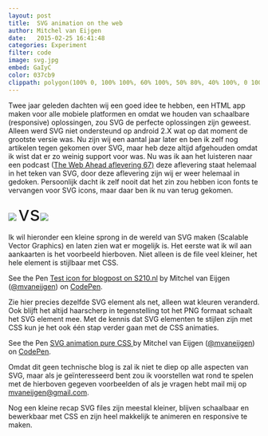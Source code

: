 ```yaml
---
layout: post
title:  SVG animation on the web
author: Mitchel van Eijgen
date:   2015-02-25 16:41:48
categories: Experiment
filter: code
image: svg.jpg
embed: GaIyC
color: 037cb9
clippath: polygon(100% 0, 100% 100%, 60% 100%, 50% 80%, 40% 100%, 0 100%, 0 0)
---
```


Twee jaar geleden dachten wij een goed idee te hebben, een HTML app maken voor alle mobiele platformen en omdat we houden van schaalbare (responsive) oplossingen, zou SVG de perfecte oplossingen zijn geweest. Alleen werd SVG niet ondersteund op android 2.X wat op dat moment de grootste versie was. Nu zijn wij een aantal jaar later en ben ik zelf nog artikelen tegen gekomen over SVG, maar heb deze altijd afgehouden omdat ik wist dat er zo weinig support voor was. Nu was ik aan het luisteren naar een podcast (<a href="http://5by5.tv/webahead/67">The Web Ahead aflevering 67)</a> deze aflevering staat helemaal in het teken van SVG, door deze aflevering zijn wij er weer helemaal in gedoken. Persoonlijk dacht ik zelf nooit dat het zin zou hebben icon fonts te vervangen voor SVG icons, maar daar ben ik nu van terug gekomen.

<!--more-->

<img src="http://www.s210.nl/wp-content/uploads/2014/08/peekeye.png"> <span style="font-size: 40px;">vs</span><img src="http://www.s210.nl/wp-content/uploads/2014/08/peekeye.svg">


Ik wil hieronder een kleine sprong in de wereld van SVG maken (Scalable Vector Graphics) en laten zien wat er mogelijk is. Het eerste wat ik wil aan aankaarten is het voorbeeld hierboven. Niet alleen is de file veel kleiner, het hele element is stijlbaar met CSS.

<p data-height="268" data-theme-id="0" data-slug-hash="pfoil" data-default-tab="result" data-user="mvaneijgen" class='codepen'>See the Pen <a href='http://codepen.io/mvaneijgen/pen/pfoil/'>Test icon for blogpost on S210.nl</a> by Mitchel van Eijgen (<a href='http://codepen.io/mvaneijgen'>@mvaneijgen</a>) on <a href='http://codepen.io'>CodePen</a>.</p>
<script async src="//assets.codepen.io/assets/embed/ei.js"></script>

Zie hier precies dezelfde SVG element als net, alleen wat kleuren veranderd. Ook blijft het altijd haarscherp in tegenstelling tot het PNG formaat schaalt het SVG element mee. Met de kennis dat SVG elementen te stijlen zijn met CSS kun je het ook één stap verder gaan met de CSS animaties.

<p data-height="268" data-theme-id="0" data-slug-hash="GaIyC" data-default-tab="result" data-user="mvaneijgen" class='codepen'>See the Pen <a href='http://codepen.io/mvaneijgen/pen/GaIyC/'>SVG animation pure CSS </a> by Mitchel van Eijgen (<a href='http://codepen.io/mvaneijgen'>@mvaneijgen</a>) on <a href='http://codepen.io'>CodePen</a>.</p>
<script async src="//assets.codepen.io/assets/embed/ei.js"></script>

Omdat dit geen technische blog is zal ik niet te diep op alle aspecten van SVG, maar als je geïnteresseerd bent zou ik voorstellen wat rond te spelen met de hierboven gegeven voorbeelden of als je vragen hebt mail mij op mvaneijgen@gmail.com.

Nog een kleine recap SVG files zijn meestal kleiner, blijven schaalbaar en bewerkbaar met CSS en zijn heel makkelijk te animeren en responsive te maken.
